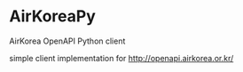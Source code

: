 # AirKoreaPy
AirKorea OpenAPI Python client

simple client implementation for http://openapi.airkorea.or.kr/
